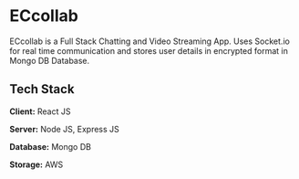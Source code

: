 
# ECcollab

ECcollab is a Full Stack Chatting and Video Streaming App.
Uses Socket.io for real time communication and stores user details in encrypted format in Mongo DB Database.

## Tech Stack

**Client:** React JS

**Server:** Node JS, Express JS

**Database:** Mongo DB

 **Storage:** AWS
